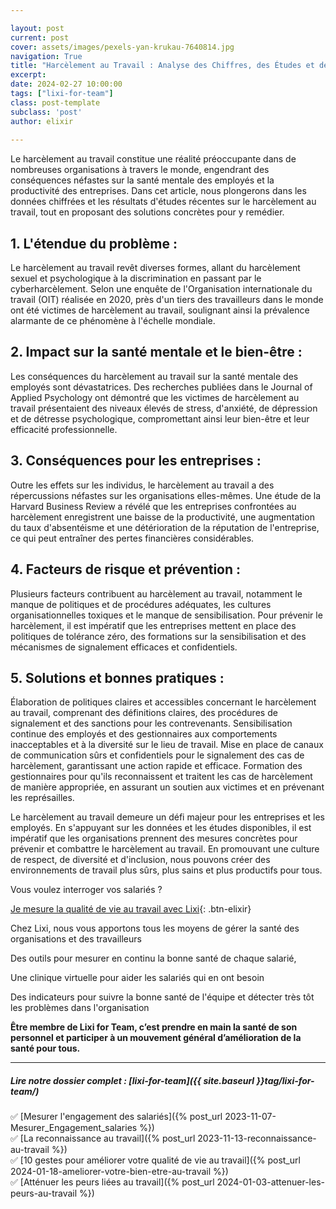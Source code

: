 ```yaml
---

layout: post
current: post
cover: assets/images/pexels-yan-krukau-7640814.jpg
navigation: True
title: "Harcèlement au Travail : Analyse des Chiffres, des Études et des Solutions"
excerpt: 
date: 2024-02-27 10:00:00
tags: ["lixi-for-team"]
class: post-template
subclass: 'post'
author: elixir
 
---
```



Le harcèlement au travail constitue une réalité préoccupante dans de nombreuses organisations à travers le monde, engendrant des conséquences néfastes sur la santé mentale des employés et la productivité des entreprises. Dans cet article, nous plongerons dans les données chiffrées et les résultats d'études récentes sur le harcèlement au travail, tout en proposant des solutions concrètes pour y remédier.

## 1. L'étendue du problème :
Le harcèlement au travail revêt diverses formes, allant du harcèlement sexuel et psychologique à la discrimination en passant par le cyberharcèlement. Selon une enquête de l'Organisation internationale du travail (OIT) réalisée en 2020, près d'un tiers des travailleurs dans le monde ont été victimes de harcèlement au travail, soulignant ainsi la prévalence alarmante de ce phénomène à l'échelle mondiale.

## 2. Impact sur la santé mentale et le bien-être :

Les conséquences du harcèlement au travail sur la santé mentale des employés sont dévastatrices. Des recherches publiées dans le Journal of Applied Psychology ont démontré que les victimes de harcèlement au travail présentaient des niveaux élevés de stress, d'anxiété, de dépression et de détresse psychologique, compromettant ainsi leur bien-être et leur efficacité professionnelle.

## 3. Conséquences pour les entreprises :

Outre les effets sur les individus, le harcèlement au travail a des répercussions néfastes sur les organisations elles-mêmes. Une étude de la Harvard Business Review a révélé que les entreprises confrontées au harcèlement enregistrent une baisse de la productivité, une augmentation du taux d'absentéisme et une détérioration de la réputation de l'entreprise, ce qui peut entraîner des pertes financières considérables.

## 4. Facteurs de risque et prévention :

Plusieurs facteurs contribuent au harcèlement au travail, notamment le manque de politiques et de procédures adéquates, les cultures organisationnelles toxiques et le manque de sensibilisation. Pour prévenir le harcèlement, il est impératif que les entreprises mettent en place des politiques de tolérance zéro, des formations sur la sensibilisation et des mécanismes de signalement efficaces et confidentiels.

## 5. Solutions et bonnes pratiques :

Élaboration de politiques claires et accessibles concernant le harcèlement au travail, comprenant des définitions claires, des procédures de signalement et des sanctions pour les contrevenants.
Sensibilisation continue des employés et des gestionnaires aux comportements inacceptables et à la diversité sur le lieu de travail.
Mise en place de canaux de communication sûrs et confidentiels pour le signalement des cas de harcèlement, garantissant une action rapide et efficace.
Formation des gestionnaires pour qu'ils reconnaissent et traitent les cas de harcèlement de manière appropriée, en assurant un soutien aux victimes et en prévenant les représailles.

Le harcèlement au travail demeure un défi majeur pour les entreprises et les employés. En s'appuyant sur les données et les études disponibles, il est impératif que les organisations prennent des mesures concrètes pour prévenir et combattre le harcèlement au travail. En promouvant une culture de respect, de diversité et d'inclusion, nous pouvons créer des environnements de travail plus sûrs, plus sains et plus productifs pour tous.




Vous voulez interroger vos salariés ? 

[Je mesure la qualité de vie au travail avec Lixi](https://www.heylixi.fr/lixi-for-team/){: .btn-elixir}


Chez Lixi, nous vous apportons tous les moyens de gérer la santé des organisations et des travailleurs

Des outils pour mesurer en continu la bonne santé de chaque salarié,

Une clinique virtuelle pour aider les salariés qui en ont besoin

Des indicateurs pour suivre la bonne santé de l'équipe et détecter très tôt les problèmes dans l'organisation

**Être membre de Lixi for Team, c’est prendre en main la santé de son personnel et participer à un mouvement général d’amélioration de la santé pour tous.**


---
  
##### Lire notre dossier complet : [lixi-for-team]({{ site.baseurl }}tag/lixi-for-team/)

✅ [Mesurer l'engagement des salariés]({% post_url 2023-11-07-Mesurer_Engagement_salaries %})  
✅ [La reconnaissance au travail]({% post_url 2023-11-13-reconnaissance-au-travail %})  
✅ [10 gestes pour améliorer votre qualité de vie au travail]({% post_url 2024-01-18-ameliorer-votre-bien-etre-au-travail %})  
✅ [Atténuer les peurs liées au travail]({% post_url 2024-01-03-attenuer-les-peurs-au-travail %})  
